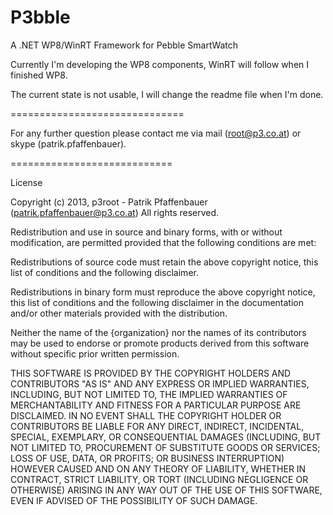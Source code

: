 P3bble
======

A .NET WP8/WinRT Framework for Pebble SmartWatch

Currently I'm developing the WP8 components, WinRT will follow when I finished WP8.

The current state is not usable, I will change the readme file when I'm done.


==============================

For any further question please contact me via mail (root@p3.co.at) or skype (patrik.pfaffenbauer).

============================

License

Copyright (c) 2013, p3root - Patrik Pfaffenbauer (patrik.pfaffenbauer@p3.co.at) All rights reserved.

Redistribution and use in source and binary forms, with or without modification, are permitted provided that the following conditions are met:

Redistributions of source code must retain the above copyright notice, this list of conditions and the following disclaimer.

Redistributions in binary form must reproduce the above copyright notice, this list of conditions and the following disclaimer in the documentation and/or other materials provided with the distribution.

Neither the name of the {organization} nor the names of its contributors may be used to endorse or promote products derived from this software without specific prior written permission.

THIS SOFTWARE IS PROVIDED BY THE COPYRIGHT HOLDERS AND CONTRIBUTORS "AS IS" AND ANY EXPRESS OR IMPLIED WARRANTIES, INCLUDING, BUT NOT LIMITED TO, THE IMPLIED WARRANTIES OF MERCHANTABILITY AND FITNESS FOR A PARTICULAR PURPOSE ARE DISCLAIMED. IN NO EVENT SHALL THE COPYRIGHT HOLDER OR CONTRIBUTORS BE LIABLE FOR ANY DIRECT, INDIRECT, INCIDENTAL, SPECIAL, EXEMPLARY, OR CONSEQUENTIAL DAMAGES (INCLUDING, BUT NOT LIMITED TO, PROCUREMENT OF SUBSTITUTE GOODS OR SERVICES; LOSS OF USE, DATA, OR PROFITS; OR BUSINESS INTERRUPTION) HOWEVER CAUSED AND ON ANY THEORY OF LIABILITY, WHETHER IN CONTRACT, STRICT LIABILITY, OR TORT (INCLUDING NEGLIGENCE OR OTHERWISE) ARISING IN ANY WAY OUT OF THE USE OF THIS SOFTWARE, EVEN IF ADVISED OF THE POSSIBILITY OF SUCH DAMAGE.
